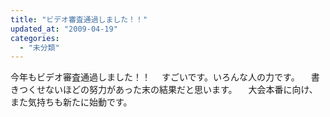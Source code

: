```yaml
---
title: "ビデオ審査通過しました！！"
updated_at: "2009-04-19"
categories: 
  - "未分類"
---
```


今年もビデオ審査通過しました！！ 　すごいです。いろんな人の力です。 　書きつくせないほどの努力があった末の結果だと思います。 　大会本番に向け、また気持ちも新たに始動です。
